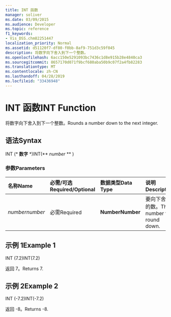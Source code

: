 ```yaml
---
title: INT 函数
manager: soliver
ms.date: 03/09/2015
ms.audience: Developer
ms.topic: reference
f1_keywords:
- Vis_DSS.chm82251447
localization_priority: Normal
ms.assetid: d51120f7-df80-f0bb-8af9-751d3c59f045
description: 将数字向下舍入到下一个整数。
ms.openlocfilehash: 6acc150e5291093bc7436c1d8e915b28e4840ca3
ms.sourcegitcommit: 8657170d071f9bcf680aba50b9c07f2a4fb82283
ms.translationtype: MT
ms.contentlocale: zh-CN
ms.lasthandoff: 04/28/2019
ms.locfileid: "33436948"
---
```

# <a name="int-function"></a><span data-ttu-id="03f9c-103">INT 函数</span><span class="sxs-lookup"><span data-stu-id="03f9c-103">INT Function</span></span>

<span data-ttu-id="03f9c-104">将数字向下舍入到下一个整数。</span><span class="sxs-lookup"><span data-stu-id="03f9c-104">Rounds a number down to the next integer.</span></span>
  
## <a name="syntax"></a><span data-ttu-id="03f9c-105">语法</span><span class="sxs-lookup"><span data-stu-id="03f9c-105">Syntax</span></span>

<span data-ttu-id="03f9c-106">INT (\* **数字** \*)</span><span class="sxs-lookup"><span data-stu-id="03f9c-106">INT(\*\* *number* \*\* )</span></span> 
  
### <a name="parameters"></a><span data-ttu-id="03f9c-107">参数</span><span class="sxs-lookup"><span data-stu-id="03f9c-107">Parameters</span></span>

|<span data-ttu-id="03f9c-108">**名称**</span><span class="sxs-lookup"><span data-stu-id="03f9c-108">**Name**</span></span>|<span data-ttu-id="03f9c-109">**必需/可选**</span><span class="sxs-lookup"><span data-stu-id="03f9c-109">**Required/Optional**</span></span>|<span data-ttu-id="03f9c-110">**数据类型**</span><span class="sxs-lookup"><span data-stu-id="03f9c-110">**Data Type**</span></span>|<span data-ttu-id="03f9c-111">**说明**</span><span class="sxs-lookup"><span data-stu-id="03f9c-111">**Description**</span></span>|
|:-----|:-----|:-----|:-----|
| <span data-ttu-id="03f9c-112">_number_</span><span class="sxs-lookup"><span data-stu-id="03f9c-112">_number_</span></span> <br/> |<span data-ttu-id="03f9c-113">必需</span><span class="sxs-lookup"><span data-stu-id="03f9c-113">Required</span></span>  <br/> |<span data-ttu-id="03f9c-114">**Number**</span><span class="sxs-lookup"><span data-stu-id="03f9c-114">**Number**</span></span> <br/> |<span data-ttu-id="03f9c-115">要向下舍入的数。</span><span class="sxs-lookup"><span data-stu-id="03f9c-115">The number to round down.</span></span>  <br/> |
   
## <a name="example-1"></a><span data-ttu-id="03f9c-116">示例 1</span><span class="sxs-lookup"><span data-stu-id="03f9c-116">Example 1</span></span>

<span data-ttu-id="03f9c-117">INT (7.2)</span><span class="sxs-lookup"><span data-stu-id="03f9c-117">INT(7.2)</span></span>
  
<span data-ttu-id="03f9c-118">返回 7。</span><span class="sxs-lookup"><span data-stu-id="03f9c-118">Returns 7.</span></span>
  
## <a name="example-2"></a><span data-ttu-id="03f9c-119">示例 2</span><span class="sxs-lookup"><span data-stu-id="03f9c-119">Example 2</span></span>

<span data-ttu-id="03f9c-120">INT (-7.2)</span><span class="sxs-lookup"><span data-stu-id="03f9c-120">INT(-7.2)</span></span>
  
<span data-ttu-id="03f9c-121">返回 -8。</span><span class="sxs-lookup"><span data-stu-id="03f9c-121">Returns -8.</span></span>
  

